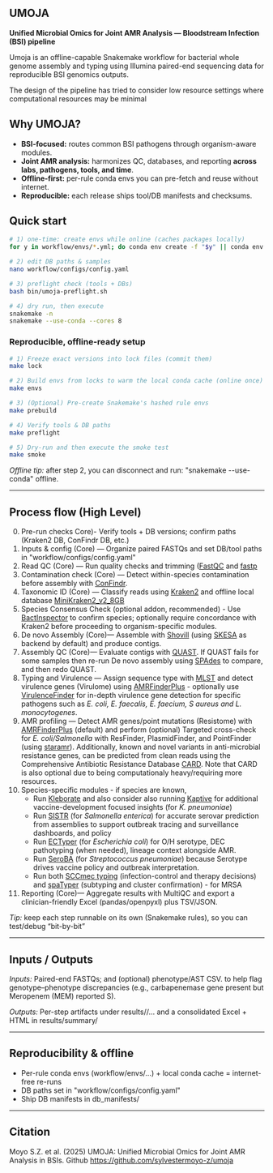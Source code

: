 ## UMOJA
**Unified Microbial Omics for Joint AMR Analysis — Bloodstream Infection (BSI) pipeline**

Umoja is an  offline-capable Snakemake workflow for bacterial whole genome assembly and typing 
using Illumina paired-end sequencing data for reproducible BSI genomics outputs. 

The design of the pipeline has tried to consider low resource settings where computational resources may be minimal

## Why UMOJA?
- **BSI-focused:** routes common BSI pathogens through organism-aware modules.
- **Joint AMR analysis:** harmonizes QC, databases, and reporting **across labs, pathogens, tools, and time**.
- **Offline-first:** per-rule conda envs you can pre-fetch and reuse without internet.
- **Reproducible:** each release ships tool/DB manifests and checksums.

## Quick start
```bash
# 1) one-time: create envs while online (caches packages locally)
for y in workflow/envs/*.yml; do conda env create -f "$y" || conda env update -f "$y"; done

# 2) edit DB paths & samples
nano workflow/configs/config.yaml

# 3) preflight check (tools + DBs)
bash bin/umoja-preflight.sh

# 4) dry run, then execute
snakemake -n
snakemake --use-conda --cores 8
```
### Reproducible, offline-ready setup
```bash
# 1) Freeze exact versions into lock files (commit them)
make lock

# 2) Build envs from locks to warm the local conda cache (online once)
make envs

# 3) (Optional) Pre-create Snakemake's hashed rule envs
make prebuild

# 4) Verify tools & DB paths
make preflight

# 5) Dry-run and then execute the smoke test
make smoke
```
_Offline tip:_ after step 2, you can disconnect and run: "snakemake --use-conda" offline. 

---
## Process flow (High Level)
0.  Pre-run checks Core)- Verify tools + DB versions; confirm paths (Kraken2 DB, ConFindr DB, etc.)
1.	Inputs & config (Core) — Organize paired FASTQs and set DB/tool paths in "workflow/configs/config.yaml"
2.	Read QC (Core) — Run quality checks and trimming ([FastQC](https://www.bioinformatics.babraham.ac.uk/projects/fastqc/) and [fastp](https://github.com/OpenGene/fastp)
3.	Contamination check (Core) — Detect within-species contamination before assembly with [ConFindr](https://github.com/OLC-Bioinformatics/ConFindr).  
4.	Taxonomic ID (Core) — Classify reads using [Kraken2](https://ccb.jhu.edu/software/kraken2/index.shtml) and offline local database [MiniKraken2_v2_8GB](https://ccb.jhu.edu/software/kraken2/index.shtml?t=downloads)
5.  Species Consensus Check (optional addon, recommended) - Use [BactInspector](https://gitlab.com/antunderwood/bactinspector) to confirm species; optionally require concordance with Kraken2 before proceeding to organism-specific modules.
6.	De novo Assembly (Core)— Assemble with [Shovill](https://github.com/tseemann/shovill) (using [SKESA](https://github.com/ncbi/SKESA) as backend by default) and produce contigs. 
7.	Assembly QC (Core)— Evaluate contigs with [QUAST](https://quast.sourceforge.net/quast). If QUAST fails for some samples then re-run De novo assembly using [SPAdes](https://ablab.github.io/spades/index.html) to compare, and then redo QUAST.
8.	Typing and Virulence — Assign sequence type with [MLST](https://github.com/tseemann/mlst) and detect virulence genes (Virulome) using [AMRFinderPlus](https://github.com/ncbi/amr/wiki/Running-AMRFinderPlus) - optionally use [VirulenceFinder](https://bitbucket.org/genomicepidemiology/virulencefinder/src/master/) for in-depth virulence gene detection for specific pathogens such as _E. coli, E. faecalis, E. faecium, S aureus and L. monocytogenes_.
9.	AMR profiling — Detect AMR genes/point mutations (Resistome) with [AMRFinderPlus](https://github.com/ncbi/amr/wiki/Running-AMRFinderPlus) (default) and perform (optional) Targeted cross-check for _E. coli/Salmonella_ with ResFinder, PlasmidFinder, and PointFinder (using [staramr](https://github.com/phac-nml/staramr)). Additionally, known and novel variants in anti-microbial resistance genes, can be predicted from clean reads using the Comprehensive Antibiotic Resistance Database [CARD](https://card.mcmaster.ca/). Note that CARD is also optional due to being computationaly heavy/requiring more resources.
10.	Species-specific modules - if species are known,
    - Run [Kleborate](https://github.com/klebgenomics/Kleborate) and also consider also running [Kaptive](https://github.com/klebgenomics/Kaptive) for additional vaccine-development focused insights (for _K. pneumoniae_)
    - Run [SISTR](https://github.com/phac-nml/sistr_cmd) (for _Salmonella enterica_) for accurate serovar prediction from assemblies to support outbreak tracing and surveillance dashboards, and policy
    - Run [ECTyper](https://github.com/phac-nml/ecoli_serotyping) (for _Escherichia coli_) for O/H serotype, DEC pathotyping (when needed), lineage context alongside AMR.
    - Run [SeroBA](https://github.com/sanger-pathogens/seroba) (for _Streptococcus pneumoniae_) because Serotype drives vaccine policy and outbreak interpretation.
    - Run both [SCCmec typing](https://github.com/rpetit3/sccmec) (infection-control and therapy decisions) and [spaTyper](https://github.com/HCGB-IGTP/spaTyper) (subtyping and cluster confirmation) - for MRSA
12.	Reporting (Core)— Aggregate results with MultiQC and export a clinician-friendly Excel (pandas/openpyxl) plus TSV/JSON. 

_Tip:_ keep each step runnable on its own (Snakemake rules), so you can test/debug “bit-by-bit”

---
## Inputs / Outputs

_Inputs:_ Paired-end FASTQs; and (optional) phenotype/AST CSV. to help flag genotype–phenotype discrepancies (e.g., carbapenemase gene present but Meropenem (MEM) reported S).

_Outputs:_ Per-step artifacts under results/<sample>/… and a consolidated Excel + HTML in results/summary/

---
## Reproducibility & offline
- Per-rule conda envs (workflow/envs/…) + local conda cache = internet-free re-runs
- DB paths set in "workflow/configs/config.yaml"
- Ship DB manifests in db_manifests/

---
## Citation

Moyo S.Z. et al. (2025) UMOJA: Unified Microbial Omics for Joint AMR Analysis in BSIs. Github https://github.com/sylvestermoyo-z/umoja
